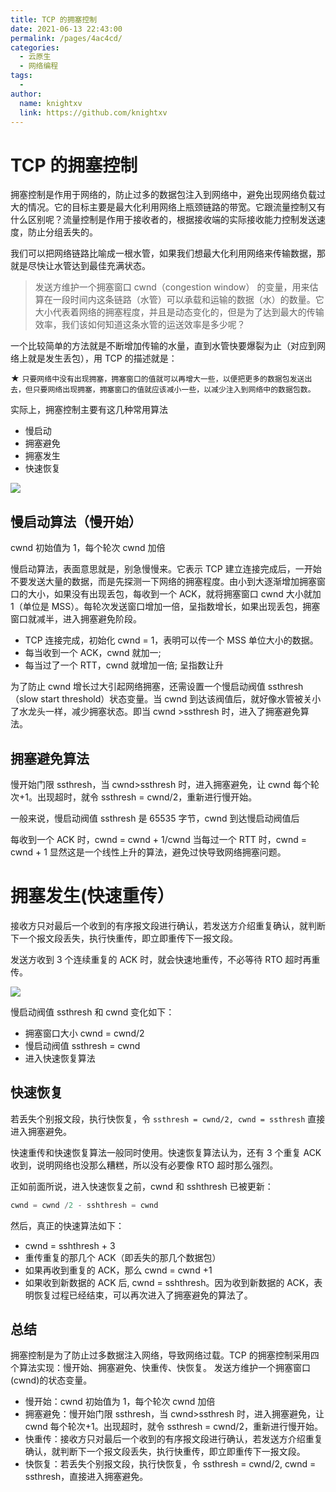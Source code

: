 ```yaml
---
title: TCP 的拥塞控制
date: 2021-06-13 22:43:00
permalink: /pages/4ac4cd/
categories:
  - 云原生
  - 网络编程
tags:
  - 
author: 
  name: knightxv
  link: https://github.com/knightxv
---
```

# TCP 的拥塞控制

拥塞控制是作用于网络的，防止过多的数据包注入到网络中，避免出现网络负载过大的情况。它的目标主要是最大化利用网络上瓶颈链路的带宽。它跟流量控制又有什么区别呢？流量控制是作用于接收者的，根据接收端的实际接收能力控制发送速度，防止分组丢失的。

我们可以把网络链路比喻成一根水管，如果我们想最大化利用网络来传输数据，那就是尽快让水管达到最佳充满状态。

> 发送方维护一个拥塞窗口 cwnd（congestion window） 的变量，用来估算在一段时间内这条链路（水管）可以承载和运输的数据（水）的数量。它大小代表着网络的拥塞程度，并且是动态变化的，但是为了达到最大的传输效率，我们该如何知道这条水管的运送效率是多少呢？

一个比较简单的方法就是不断增加传输的水量，直到水管快要爆裂为止（对应到网络上就是发生丢包），用 TCP 的描述就是：

★ `只要网络中没有出现拥塞，拥塞窗口的值就可以再增大一些，以便把更多的数据包发送出去，但只要网络出现拥塞，拥塞窗口的值就应该减小一些，以减少注入到网络中的数据包数。`

实际上，拥塞控制主要有这几种常用算法

-   慢启动
-   拥塞避免
-   拥塞发生
-   快速恢复

![](https://jsd.cdn.zzko.cn/gh/knightxv/image-hosting@master/20230128/7.403hsc84mqi0.webp)

## 慢启动算法（慢开始）

cwnd 初始值为 1，每个轮次 cwnd 加倍

慢启动算法，表面意思就是，别急慢慢来。它表示 TCP 建立连接完成后，一开始不要发送大量的数据，而是先探测一下网络的拥塞程度。由小到大逐渐增加拥塞窗口的大小，如果没有出现丢包，每收到一个 ACK，就将拥塞窗口 cwnd 大小就加 1（单位是 MSS）。每轮次发送窗口增加一倍，呈指数增长，如果出现丢包，拥塞窗口就减半，进入拥塞避免阶段。

-   TCP 连接完成，初始化 cwnd = 1，表明可以传一个 MSS 单位大小的数据。
-   每当收到一个 ACK，cwnd 就加一;
-   每当过了一个 RTT，cwnd 就增加一倍; 呈指数让升

为了防止 cwnd 增长过大引起网络拥塞，还需设置一个慢启动阀值 ssthresh（slow start threshold）状态变量。当 cwnd 到达该阀值后，就好像水管被关小了水龙头一样，减少拥塞状态。即当 cwnd >ssthresh 时，进入了拥塞避免算法。

## 拥塞避免算法

慢开始门限 ssthresh，当 cwnd>ssthresh 时，进入拥塞避免，让 cwnd 每个轮次+1。出现超时，就令 ssthresh = cwnd/2，重新进行慢开始。

一般来说，慢启动阀值 ssthresh 是 65535 字节，cwnd 到达慢启动阀值后

每收到一个 ACK 时，cwnd = cwnd + 1/cwnd
当每过一个 RTT 时，cwnd = cwnd + 1
显然这是一个线性上升的算法，避免过快导致网络拥塞问题。

# 拥塞发生(快速重传）

接收方只对最后一个收到的有序报文段进行确认，若发送方介绍重复确认，就判断下一个报文段丢失，执行快重传，即立即重传下一报文段。

发送方收到 3 个连续重复的 ACK 时，就会快速地重传，不必等待 RTO 超时再重传。

![](https://jsd.cdn.zzko.cn/gh/knightxv/image-hosting@master/20230128/8.7eleg9tzwq80.webp)

慢启动阀值 ssthresh 和 cwnd 变化如下：

-   拥塞窗口大小 cwnd = cwnd/2
-   慢启动阀值 ssthresh = cwnd
-   进入快速恢复算法

## 快速恢复

若丢失个别报文段，执行快恢复，令
`ssthresh = cwnd/2, cwnd = ssthresh`
直接进入拥塞避免。

快速重传和快速恢复算法一般同时使用。快速恢复算法认为，还有 3 个重复 ACK 收到，说明网络也没那么糟糕，所以没有必要像 RTO 超时那么强烈。

正如前面所说，进入快速恢复之前，cwnd 和 sshthresh 已被更新：

```c
cwnd = cwnd /2 - sshthresh = cwnd
```

然后，真正的快速算法如下：

-   cwnd = sshthresh + 3
-   重传重复的那几个 ACK（即丢失的那几个数据包）
-   如果再收到重复的 ACK，那么 cwnd = cwnd +1
-   如果收到新数据的 ACK 后, cwnd = sshthresh。因为收到新数据的 ACK，表明恢复过程已经结束，可以再次进入了拥塞避免的算法了。

## 总结

拥塞控制是为了防止过多数据注入网络，导致网络过载。TCP 的拥塞控制采用四个算法实现：慢开始、拥塞避免、快重传、快恢复。 发送方维护一个拥塞窗口(cwnd)的状态变量。

-   慢开始：cwnd 初始值为 1，每个轮次 cwnd 加倍
-   拥塞避免：慢开始门限 ssthresh，当 cwnd>ssthresh 时，进入拥塞避免，让 cwnd 每个轮次+1。出现超时，就令 ssthresh = cwnd/2，重新进行慢开始。
-   快重传：接收方只对最后一个收到的有序报文段进行确认，若发送方介绍重复确认，就判断下一个报文段丢失，执行快重传，即立即重传下一报文段。
-   快恢复：若丢失个别报文段，执行快恢复，令 ssthresh = cwnd/2, cwnd = ssthresh，直接进入拥塞避免。
